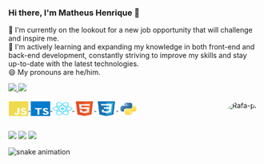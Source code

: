 ### Hi there, I'm Matheus Henrique 👋

🔭 I'm currently on the lookout for a new job opportunity that will challenge and inspire me.                     
🌱 I'm actively learning and expanding my knowledge in both front-end and back-end development, constantly striving to improve my skills and stay up-to-date with the latest technologies.                                                                                        
😄 My pronouns are he/him.

<div> 
<a href="https://beacons.ai/rafaballerini">
<img heigth="180em" src="https://github-readme-stats.vercel.app/api?username=MatheusAgueda&show_icons=true&theme=dark&include_all_commits=true&count_private=true"/>
<img heigth="180em" src="https://github-readme-stats.vercel.app/api/top-langs/?username=MatheusAgueda&layout=compact&langs_count=16&theme=dracula"/>
</div>
<div style="display: inline_block"><br>
  <img align="center" alt="Rafa-Js" height="30" width="40" src="https://raw.githubusercontent.com/devicons/devicon/master/icons/javascript/javascript-plain.svg">
  <img align="center" alt="Rafa-Ts" height="30" width="40" src="https://raw.githubusercontent.com/devicons/devicon/master/icons/typescript/typescript-plain.svg">
  <img align="center" alt="Rafa-React" height="30" width="40" src="https://raw.githubusercontent.com/devicons/devicon/master/icons/react/react-original.svg">
  <img align="center" alt="Rafa-HTML" height="30" width="40" src="https://raw.githubusercontent.com/devicons/devicon/master/icons/html5/html5-original.svg">
  <img align="center" alt="Rafa-CSS" height="30" width="40" src="https://raw.githubusercontent.com/devicons/devicon/master/icons/css3/css3-original.svg">
  <img align="center" alt="Rafa-Python" height="30" width="40" src="https://raw.githubusercontent.com/devicons/devicon/master/icons/python/python-original.svg">
  <img align="right" alt="Rafa-pic" height="150" style="border-radius:50px;" src="https://instagram.fopo3-2.fna.fbcdn.net/v/t51.2885-19/308677789_104707875691071_1344214997285844039_n.jpg?stp=dst-jpg_s320x320&_nc_ht=instagram.fopo3-2.fna.fbcdn.net&_nc_cat=103&_nc_ohc=AREOKiq1N7sAX-q91-g&edm=AOQ1c0wBAAAA&ccb=7-5&oh=00_AfCFizImzSbNDyk43y8ShxJAJ5aniq2plAdxXK0Vqh4x5w&oe=64286780&_nc_sid=8fd12b">
</div>

##

<div>
 <a href="https://www.instagram.com/ma.henrique__/" target="_blank"><img src="https://img.shields.io/badge/-Instagram-%23E4405F?style=for-the-badge&logo=instagram&logoColor=white" target="_blank"></a>
  <a href = "aguedamatheus475@gmail.com"><img src="https://img.shields.io/badge/-Gmail-%23333?style=for-the-badge&logo=gmail&logoColor=white" target="_blank"></a>
  <a href="https://www.linkedin.com/in/matheus-rocha-b38308235/" target="_blank"><img src="https://img.shields.io/badge/-LinkedIn-%230077B5?style=for-the-badge&logo=linkedin&logoColor=white" target="_blank"></a>  

![snake animation](https://github.com/MatheusAgueda/MatheusAgueda/blob/output/github-contribution-grid-snake.svg)
</div>

